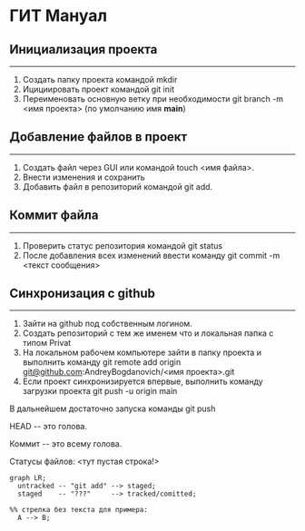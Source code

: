 # ГИТ Мануал

## Инициализация проекта
----

1. Создать папку проекта командой mkdir
2. Ицициировать проект командой git init
3. Переименовать основную ветку при необходимости git branch -m <имя проекта> (по умолчанию имя **main**)

## Добавление файлов в проект
----

1. Создать файл через GUI или командой touch <имя файла>.
2. Внести изменения и сохранить
3. Добавить файл в репозиторий командой git add. 


## Коммит файла
----

1. Проверить статус репозитория командой git status
2. После добавления всех изменений ввести команду git commit -m <текст сообщения> 



## Синхронизация с github
----

1. Зайти на github под собственным логином. 
2. Создать репозиторий с тем же именем что и локальная папка с типом Privat
3. На локальном рабочем компьютере зайти в папку проекта и выполнить команду git remote add origin git@github.com:AndreyBogdanovich/<имя проекта>.git
4. Если проект синхронизируется впервые, выполнить команду загрузки проекта git push -u origin main


В дальнейшем достаточно запуска команды git push


HEAD -- это голова.

Коммит -- это всему голова.

Статусы файлов:
<тут пустая строка!>

```mermaid
graph LR;
  untracked -- "git add" --> staged;
  staged    -- "???"     --> tracked/comitted;

%% стрелка без текста для примера: 
  A --> B;
```